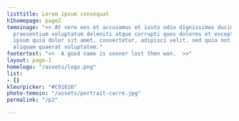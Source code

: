 ```yaml
---
listtitle: Lorem ipsum consequat
h1homepage: page2
temoinage: "<< At vero eos et accusamus et iusto odio dignissimos ducimus qui blanditiis
  praesentium voluptatum deleniti atque corrupti quos dolores et excepturi qui dolorem
  ipsum quia dolor sit amet, consectetur, adipisci velit, sed quia not dolore magnam
  aliquam quaerat voluptatem."
footertext: "<<  A good name is sooner lost then won.  >>"
layout: page-1
homelogo: "/assets/logo.png"
list:
- {}
kleurpicker: "#C91616"
photo-temoin: "/assets/portrait-carre.jpg"
permalink: "/p2"

---
```

